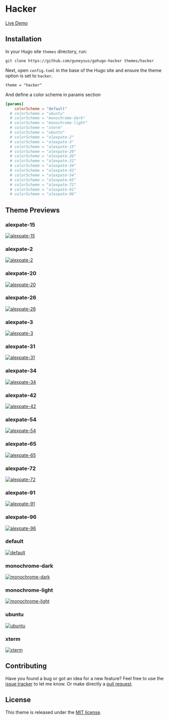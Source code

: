 # Hacker

[Live Demo](https://guneysus.github.io/gohugo-hacker/)

## Installation

In your Hugo site `themes` directory, run:

```
git clone https://github.com/guneysus/gohugo-hacker themes/hacker
```

Next, open `config.toml` in the base of the Hugo site and ensure the theme option is set to `hacker`.

```
theme = "hacker"
```

And define a color scheme in params section

```toml
[params]
    colorScheme = "default"
  # colorScheme = "ubuntu"
  # colorScheme = "monochrome-dark"
  # colorScheme = "monochrome-light"
  # colorScheme = "xterm"
  # colorScheme = "ubuntu"
  # colorScheme = "alexpate-2"
  # colorScheme = "alexpate-3"
  # colorScheme = "alexpate-15"
  # colorScheme = "alexpate-20"
  # colorScheme = "alexpate-26"
  # colorScheme = "alexpate-31"
  # colorScheme = "alexpate-34"
  # colorScheme = "alexpate-42"
  # colorScheme = "alexpate-54"
  # colorScheme = "alexpate-65"
  # colorScheme = "alexpate-72"
  # colorScheme = "alexpate-91"
  # colorScheme = "alexpate-96"
```

## Theme Previews

### alexpate-15 
[![alexpate-15](images/300/alexpate-15.png)](images/alexpate-15.png)

### alexpate-2 
[![alexpate-2](images/300/alexpate-2.png)](images/alexpate-2.png)

### alexpate-20 
[![alexpate-20](images/300/alexpate-20.png)](images/alexpate-20.png)

### alexpate-26 
[![alexpate-26](images/300/alexpate-26.png)](images/alexpate-26.png)

### alexpate-3 
[![alexpate-3](images/300/alexpate-3.png)](images/alexpate-3.png)

### alexpate-31 
[![alexpate-31](images/300/alexpate-31.png)](images/alexpate-31.png)

### alexpate-34 
[![alexpate-34](images/300/alexpate-34.png)](images/alexpate-34.png)

### alexpate-42 
[![alexpate-42](images/300/alexpate-42.png)](images/alexpate-42.png)

### alexpate-54 
[![alexpate-54](images/300/alexpate-54.png)](images/alexpate-54.png)

### alexpate-65 
[![alexpate-65](images/300/alexpate-65.png)](images/alexpate-65.png)

### alexpate-72 
[![alexpate-72](images/300/alexpate-72.png)](images/alexpate-72.png)

### alexpate-91 
[![alexpate-91](images/300/alexpate-91.png)](images/alexpate-91.png)

### alexpate-96 
[![alexpate-96](images/300/alexpate-96.png)](images/alexpate-96.png)

### default 
[![default](images/300/default.png)](images/default.png)

### monochrome-dark 
[![monochrome-dark](images/300/monochrome-dark.png)](images/monochrome-dark.png)

### monochrome-light 
[![monochrome-light](images/300/monochrome-light.png)](images/monochrome-light.png)

### ubuntu 
[![ubuntu](images/300/ubuntu.png)](images/ubuntu.png)

### xterm 
[![xterm](images/300/xterm.png)](images/xterm.png)


## Contributing

Have you found a bug or got an idea for a new feature? Feel free to use the [issue tracker](https://github.com/guneysus/gohugo-hacker/issues) to let me know. Or make directly a [pull request](https://github.com/guneysus/gohugo-hacker/pulls).

## License

This theme is released under the [MIT license](https://github.com/guneysus/gohugo-hacker/blob/master/LICENSE).
